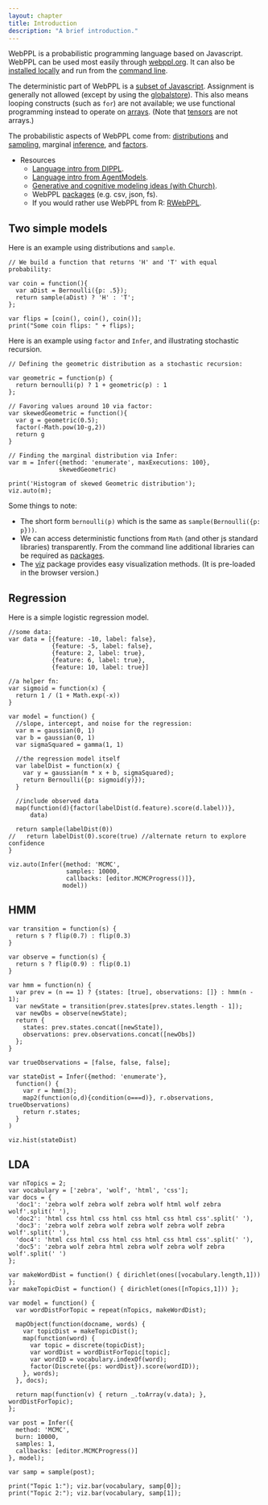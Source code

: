 ```yaml
---
layout: chapter
title: Introduction
description: "A brief introduction."
---
```


WebPPL is a probabilistic programming language based on Javascript. WebPPL can be used most easily through [webppl.org](http://webppl.org). It can also be [installed locally](http://webppl.readthedocs.io/en/dev/installation.html) and run from the [command line](http://webppl.readthedocs.io/en/dev/usage.html).

The deterministic part of WebPPL is a [subset of Javascript](http://dippl.org/chapters/02-webppl.html).
Assignment is generally not allowed (except by using the [globalstore](http://webppl.readthedocs.io/en/dev/globalstore.html)).
This also means looping constructs (such as `for`) are not available; we use functional programming instead to operate on [arrays](http://webppl.readthedocs.io/en/dev/functions/arrays.html).
(Note that [tensors](http://webppl.readthedocs.io/en/dev/functions/tensors.html) are not arrays.)

The probabilistic aspects of WebPPL come from: [distributions](http://webppl.readthedocs.io/en/dev/distributions.html) and [sampling](http://webppl.readthedocs.io/en/dev/sample.html),
marginal [inference](http://webppl.readthedocs.io/en/dev/inference/index.html),
and [factors](http://webppl.readthedocs.io/en/dev/inference/index.html#factor).

- Resources
  - [Language intro from DIPPL](http://dippl.org/chapters/02-webppl.html).
  - [Language intro from AgentModels](http://agentmodels.org/chapters/02-webppl.html).
  - [Generative and cognitive modeling ideas (with Church)](https://probmods.org).
  - WebPPL [packages](http://webppl.readthedocs.io/en/dev/packages.html) (e.g. csv, json, fs).
  - If you would rather use WebPPL from R: [RWebPPL](https://github.com/mhtess/rwebppl).

## Two simple models

Here is an example using distributions and `sample`.

~~~~
// We build a function that returns 'H' and 'T' with equal probability:

var coin = function(){
  var aDist = Bernoulli({p: .5});
  return sample(aDist) ? 'H' : 'T';
};

var flips = [coin(), coin(), coin()];
print("Some coin flips: " + flips);
~~~~

Here is an example using `factor` and `Infer`, and illustrating stochastic recursion.

~~~~
// Defining the geometric distribution as a stochastic recursion:

var geometric = function(p) {
  return bernoulli(p) ? 1 + geometric(p) : 1
};

// Favoring values around 10 via factor:
var skewedGeometric = function(){
  var g = geometric(0.5);
  factor(-Math.pow(10-g,2))
  return g
}

// Finding the marginal distribution via Infer:
var m = Infer({method: 'enumerate', maxExecutions: 100},
              skewedGeometric)

print('Histogram of skewed Geometric distribution');
viz.auto(m);
~~~~

Some things to note:

- The short form `bernoulli(p)` which is the same as `sample(Bernoulli({p: p}))`.
- We can access deterministic functions from `Math` (and other js standard libraries) transparently. From the command line additional libraries can be required as [packages](http://webppl.readthedocs.io/en/dev/packages.html).
- The [viz](https://github.com/probmods/webppl-viz) package provides easy visualization methods. (It is pre-loaded in the browser version.)


## Regression

Here is a simple logistic regression model.

~~~~
//some data:
var data = [{feature: -10, label: false},
            {feature: -5, label: false},
            {feature: 2, label: true},
            {feature: 6, label: true},
            {feature: 10, label: true}]

//a helper fn:
var sigmoid = function(x) {
  return 1 / (1 + Math.exp(-x))
}

var model = function() {
  //slope, intercept, and noise for the regression:
  var m = gaussian(0, 1)
  var b = gaussian(0, 1)
  var sigmaSquared = gamma(1, 1)

  //the regression model itself
  var labelDist = function(x) {
    var y = gaussian(m * x + b, sigmaSquared);
    return Bernoulli({p: sigmoid(y)});
  }

  //include observed data
  map(function(d){factor(labelDist(d.feature).score(d.label))},
      data)

  return sample(labelDist(0))
//   return labelDist(0).score(true) //alternate return to explore confidence
}

viz.auto(Infer({method: 'MCMC',
                samples: 10000,
                callbacks: [editor.MCMCProgress()]},
               model))
~~~~


## HMM

~~~~
var transition = function(s) {
  return s ? flip(0.7) : flip(0.3)
}

var observe = function(s) {
  return s ? flip(0.9) : flip(0.1)
}

var hmm = function(n) {
  var prev = (n == 1) ? {states: [true], observations: []} : hmm(n - 1);
  var newState = transition(prev.states[prev.states.length - 1]);
  var newObs = observe(newState);
  return {
    states: prev.states.concat([newState]),
    observations: prev.observations.concat([newObs])
  };
}

var trueObservations = [false, false, false];

var stateDist = Infer({method: 'enumerate'},
  function() {
    var r = hmm(3);
    map2(function(o,d){condition(o===d)}, r.observations, trueObservations)
    return r.states;
  }
)

viz.hist(stateDist)
~~~~


## LDA

~~~~
var nTopics = 2;
var vocabulary = ['zebra', 'wolf', 'html', 'css'];
var docs = {
  'doc1': 'zebra wolf zebra wolf zebra wolf html wolf zebra wolf'.split(' '),
  'doc2': 'html css html css html css html css html css'.split(' '),
  'doc3': 'zebra wolf zebra wolf zebra wolf zebra wolf zebra wolf'.split(' '),
  'doc4': 'html css html css html css html css html css'.split(' '),
  'doc5': 'zebra wolf zebra html zebra wolf zebra wolf zebra wolf'.split(' ')
};

var makeWordDist = function() { dirichlet(ones([vocabulary.length,1])) };
var makeTopicDist = function() { dirichlet(ones([nTopics,1])) };

var model = function() {
  var wordDistForTopic = repeat(nTopics, makeWordDist);

  mapObject(function(docname, words) {
    var topicDist = makeTopicDist();
    map(function(word) {
      var topic = discrete(topicDist);
      var wordDist = wordDistForTopic[topic];
      var wordID = vocabulary.indexOf(word);
      factor(Discrete({ps: wordDist}).score(wordID));
    }, words);
  }, docs);

  return map(function(v) { return _.toArray(v.data); }, wordDistForTopic);
};

var post = Infer({
  method: 'MCMC',
  burn: 10000,
  samples: 1,
  callbacks: [editor.MCMCProgress()]
}, model);

var samp = sample(post);

print("Topic 1:"); viz.bar(vocabulary, samp[0]);
print("Topic 2:"); viz.bar(vocabulary, samp[1]);
~~~~
